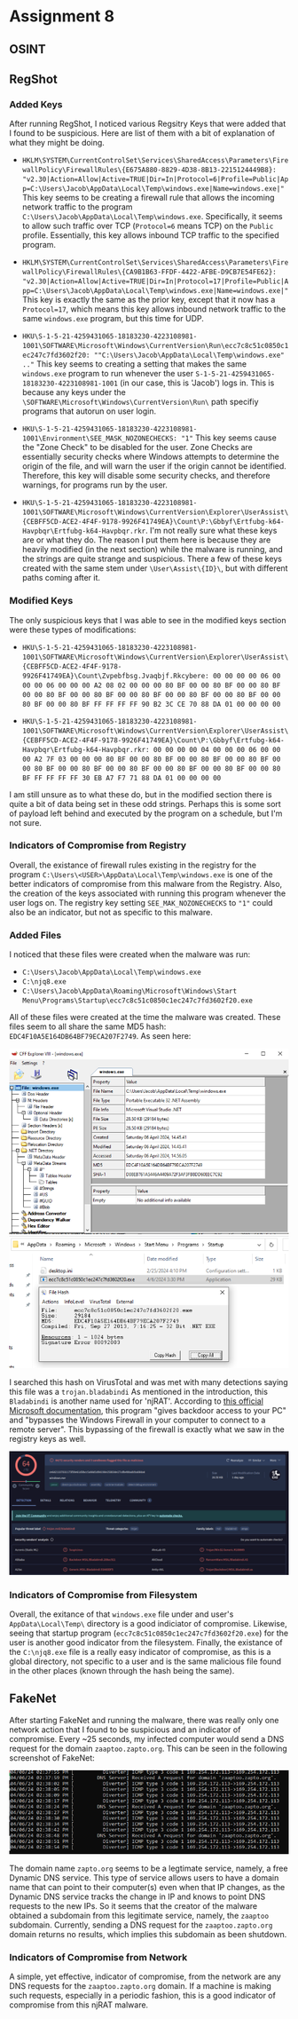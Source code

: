 # Assignment 8

## OSINT

## RegShot
### Added Keys
After running RegShot, I noticed various Regsitry Keys that were added that I found to be suspicious. Here are list of them with a bit of explanation of what they might be doing.

- `HKLM\SYSTEM\CurrentControlSet\Services\SharedAccess\Parameters\FirewallPolicy\FirewallRules\{E675A880-8829-4D38-8B13-2215124449B8}: "v2.30|Action=Allow|Active=TRUE|Dir=In|Protocol=6|Profile=Public|App=C:\Users\Jacob\AppData\Local\Temp\windows.exe|Name=windows.exe|"` This key seems to be creating a firewall rule that allows the incoming network traffic to the program `C:\Users\Jacob\AppData\Local\Temp\windows.exe`. Specifically, it seems to allow such traffic over TCP (`Protocol=6` means TCP) on the `Public` profile. Essentially, this key allows inbound TCP traffic to the specified program.

- `HKLM\SYSTEM\CurrentControlSet\Services\SharedAccess\Parameters\FirewallPolicy\FirewallRules\{CA9B1B63-FFDF-4422-AFBE-D9CB7E54FE62}: "v2.30|Action=Allow|Active=TRUE|Dir=In|Protocol=17|Profile=Public|App=C:\Users\Jacob\AppData\Local\Temp\windows.exe|Name=windows.exe|"` This key is exactly the same as the prior key, except that it now has a `Protocol=17`, which means this key allows inbound network traffic to the same `windows.exe` program, but this time for UDP.

- `HKU\S-1-5-21-4259431065-18183230-4223108981-1001\SOFTWARE\Microsoft\Windows\CurrentVersion\Run\ecc7c8c51c0850c1ec247c7fd3602f20: ""C:\Users\Jacob\AppData\Local\Temp\windows.exe" .."` This key seems to creating a setting that makes the same `windows.exe` program to run whenever the user `S-1-5-21-4259431065-18183230-4223108981-1001` (in our case, this is 'Jacob') logs in. This is because any keys under the `\SOFTWARE\Microsoft\Windows\CurrentVersion\Run\` path specifiy programs that autorun on user login.

- `HKU\S-1-5-21-4259431065-18183230-4223108981-1001\Environment\SEE_MASK_NOZONECHECKS: "1"` This key seems cause the "Zone Check" to be disabled for the user. Zone Checks are essentially security checks where Windows attempts to determine the origin of the file, and will warn the user if the origin cannot be identified. Therefore, this key will disable some security checks, and therefore warnings, for programs run by the user.

- `HKU\S-1-5-21-4259431065-18183230-4223108981-1001\SOFTWARE\Microsoft\Windows\CurrentVersion\Explorer\UserAssist\{CEBFF5CD-ACE2-4F4F-9178-9926F41749EA}\Count\P:\Gbbyf\Ertfubg-k64-Havpbqr\Ertfubg-k64-Havpbqr.rkr`. I'm not really sure what these keys are or what they do. The reason I put them here is because they are heavily modified (in the next section) while the malware is running, and the strings are quite strange and suspicious. There a few of these keys created with the same stem under `\User\Assist\{ID}\`, but with different paths coming after it.

### Modified Keys

The only suspicious keys that I was able to see in the modified keys section were these types of modifications:

- `HKU\S-1-5-21-4259431065-18183230-4223108981-1001\SOFTWARE\Microsoft\Windows\CurrentVersion\Explorer\UserAssist\{CEBFF5CD-ACE2-4F4F-9178-9926F41749EA}\Count\Zvpebfbsg.Jvaqbjf.Rkcybere: 00 00 00 00 06 00 00 00 06 00 00 00 A2 08 02 00 00 00 80 BF 00 00 80 BF 00 00 80 BF 00 00 80 BF 00 00 80 BF 00 00 80 BF 00 00 80 BF 00 00 80 BF 00 00 80 BF 00 00 80 BF FF FF FF FF 90 B2 3C CE 70 88 DA 01 00 00 00 00`

- `HKU\S-1-5-21-4259431065-18183230-4223108981-1001\SOFTWARE\Microsoft\Windows\CurrentVersion\Explorer\UserAssist\{CEBFF5CD-ACE2-4F4F-9178-9926F41749EA}\Count\P:\Gbbyf\Ertfubg-k64-Havpbqr\Ertfubg-k64-Havpbqr.rkr: 00 00 00 00 04 00 00 00 06 00 00 00 A2 7F 03 00 00 00 80 BF 00 00 80 BF 00 00 80 BF 00 00 80 BF 00 00 80 BF 00 00 80 BF 00 00 80 BF 00 00 80 BF 00 00 80 BF 00 00 80 BF FF FF FF FF 30 EB A7 F7 71 88 DA 01 00 00 00 00`

I am still unsure as to what these do, but in the modified section there is quite a bit of data being set in these odd strings. Perhaps this is some sort of payload left behind and executed by the program on a schedule, but I'm not sure.

### Indicators of Compromise from Registry
Overall, the existance of firewall rules existing in the registry for the program `C:\Users\<USER>\AppData\Local\Temp\windows.exe` is one of the better indicators of compromise from this malware from the Registry. Also, the creation of the keys associated with running this program whenever the user logs on. The registry key setting `SEE_MAK_NOZONECHECKS` to `"1"` could also be an indicator, but not as specific to this malware.

### Added Files
I noticed that these files were created when the malware was run:
- `C:\Users\Jacob\AppData\Local\Temp\windows.exe`
- `C:\njq8.exe`
- `C:\Users\Jacob\AppData\Roaming\Microsoft\Windows\Start Menu\Programs\Startup\ecc7c8c51c0850c1ec247c7fd3602f20.exe`

All of these files were created at the time the malware was created. These files seem to all share the same MD5 hash: `EDC4F10A5E164DB64BF79ECA207F2749`. As seen here:

![Hash Screenshot](./src/8-Hash-SS.png)
![Startup Program Hash](./src/8-Startup-Hash-SS.png)

I searched this hash on VirusTotal and was met with many detections saying this file was a `trojan.bladabindi` As mentioned in the introduction, this `Bladabindi` is another name used for 'njRAT'. According to [this official Microsoft documentation](https://www.microsoft.com/en-us/wdsi/threats/threat-search?query=Backdoor:Win32/Bladabindi), this program "gives backdoor access to your PC" and "bypasses the Windows Firewall in your computer to connect to a remote server". This bypassing of the firewall is exactly what we saw in the registry keys as well.

![VirusTotal Scan](./src/8-VirusTotal.png)

### Indicators of Compromise from Filesystem
Overall, the exitance of that `windows.exe` file under and user's `AppData\Local\Temp\` directory is a good indiciator of compromise. Likewise, seeing that startup program (`ecc7c8c51c0850c1ec247c7fd3602f20.exe`) for the user is another good indicator from the filesystem. Finally, the existance of the `C:\njq8.exe` file is a really easy indicator of compromise, as this is a global directory, not specific to a user and is the same malicious file found in the other places (known through the hash being the same).


## FakeNet
After starting FakeNet and running the malware, there was really only one network action that I found to be suspicious and an indicator of compromise. Every ~25 seconds, my infected computer would send a DNS request for the domain `zaaptoo.zapto.org`. This can be seen in the following screenshot of FakeNet:

![DNS Requests](./src/8-DNS-Request.png)

The domain name `zapto.org` seems to be a legtimate service, namely, a free Dynamic DNS service. This type of service allows users to have a domain name that can point to their computer(s) even when that IP changes, as the Dynamic DNS service tracks the change in IP and knows to point DNS requests to the new IPs. So it seems that the creator of the malware obtained a subdomain from this legitimate service, namely, the `zaaptoo` subdomain. Currently, sending a DNS request for the `zaaptoo.zapto.org` domain returns no results, which implies this subdomain as been shutdown.

### Indicators of Compromise from Network
A simple, yet effective, indicator of compromise, from the network are any DNS requests for the `zaaptoo.zapto.org` domain. If a machine is making such requests, especially in a periodic fashion, this is a good indicator of compromise from this njRAT malware.
